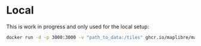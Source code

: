 # Local

This is work in progress and only used for the local setup:

```bash
docker run -d -p 3000:3000 -v "path_to_data:/tiles" ghcr.io/maplibre/martin /tiles